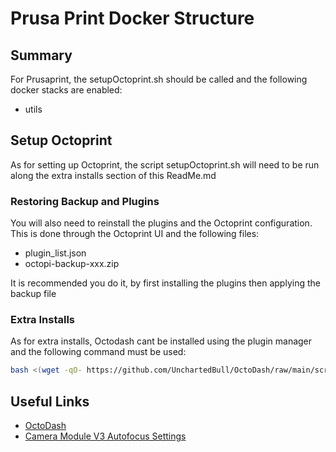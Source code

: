 # Prusa Print Docker Structure

## Summary

For Prusaprint, the setupOctoprint.sh should be called and the following docker stacks are enabled:

- utils

## Setup Octoprint 

As for setting up Octoprint, the script setupOctoprint.sh will need to be run along the extra installs section of this ReadMe.md

### Restoring Backup and Plugins

You will also need to reinstall the plugins and the Octoprint configuration. This is done through the Octoprint UI and the following files:

- plugin_list.json
- octopi-backup-xxx.zip

It is recommended you do it, by first installing the plugins then applying the backup file

### Extra Installs

As for extra installs, Octodash cant be installed using the plugin manager and the following command must be used:

```bash
bash <(wget -qO- https://github.com/UnchartedBull/OctoDash/raw/main/scripts/install.sh)
```

## Useful Links 

- [OctoDash](https://github.com/UnchartedBull/OctoDash/wiki/Installation)
- [Camera Module V3 Autofocus Settings](https://community.octoprint.org/t/manual-raspi-camera-v3-webcam-auto-focus/53025)
